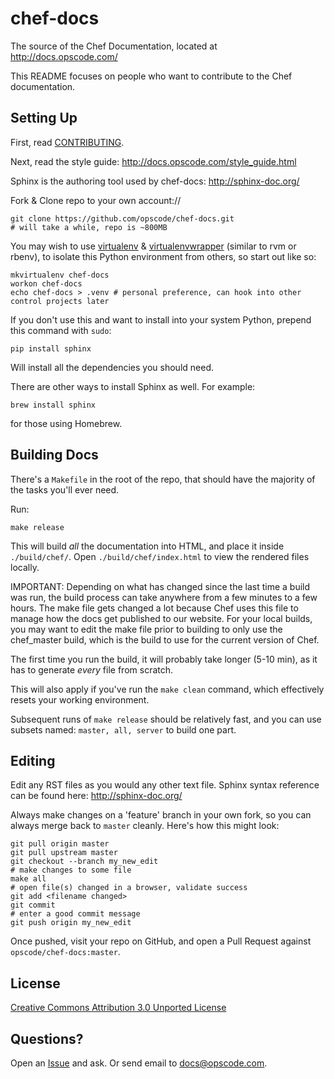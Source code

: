 # chef-docs

The source of the Chef Documentation, located at http://docs.opscode.com/

This README focuses on people who want to contribute to the Chef documentation.

## Setting Up

First, read [CONTRIBUTING](CONTRIBUTING).

Next, read the style guide: http://docs.opscode.com/style_guide.html

Sphinx is the authoring tool used by chef-docs: http://sphinx-doc.org/

Fork & Clone repo to your own account://

    git clone https://github.com/opscode/chef-docs.git
    # will take a while, repo is ~800MB

You may wish to use [virtualenv](http://www.virtualenv.org/) & [virtualenvwrapper](http://virtualenvwrapper.readthedocs.org/) (similar to rvm or rbenv), to isolate this Python environment from others, so start out like so:

    mkvirtualenv chef-docs
    workon chef-docs
    echo chef-docs > .venv # personal preference, can hook into other control projects later

If you don't use this and want to install into your system Python, prepend this command with `sudo`:

    pip install sphinx

Will install all the dependencies you should need.

There are other ways to install Sphinx as well. For example:

    brew install sphinx

for those using Homebrew.

## Building Docs

There's a `Makefile` in the root of the repo, that should have the majority of the tasks you'll ever need.

Run:

    make release

This will build *all* the documentation into HTML, and place it inside `./build/chef/`.
Open `./build/chef/index.html` to view the rendered files locally.

IMPORTANT: Depending on what has changed since the last time a build was run, the build process can take anywhere from a few minutes to a few hours. The make file gets changed a lot because Chef uses this file to manage how the docs get published to our website. For your local builds, you may want to edit the make file prior to building to only use the chef_master build, which is the build to use for the current version of Chef.

The first time you run the build, it will probably take longer (5-10 min), as it has to generate _every_ file from scratch.

This will also apply if you've run the `make clean` command, which effectively resets your working environment.

Subsequent runs of `make release` should be relatively fast, and you can use subsets named: `master, all, server` to build one part.

## Editing

Edit any RST files as you would any other text file.
Sphinx syntax reference can be found here: http://sphinx-doc.org/

Always make changes on a 'feature' branch in your own fork, so you can always merge back to `master` cleanly.
Here's how this might look:

    git pull origin master
    git pull upstream master
    git checkout --branch my_new_edit
    # make changes to some file
    make all
    # open file(s) changed in a browser, validate success
    git add <filename changed>
    git commit
    # enter a good commit message
    git push origin my_new_edit
    
Once pushed, visit your repo on GitHub, and open a Pull Request against `opscode/chef-docs:master`.

## License

[Creative Commons Attribution 3.0 Unported License](http://creativecommons.org/licenses/by/3.0/)

## Questions?

Open an [Issue](https://github.com/opscode/chef-docs/issues) and ask. Or send email to docs@opscode.com.
